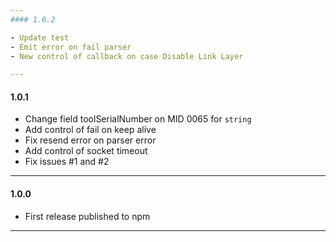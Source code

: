 ```yaml
---
#### 1.0.2

- Update test
- Emit error on fail parser
- New control of callback on case Disable Link Layer

---
```

#### 1.0.1

- Change field toolSerialNumber on MID 0065 for `string`
- Add control of fail on keep alive
- Fix resend error on parser error
- Add control of socket timeout
- Fix issues #1 and #2

---
#### 1.0.0

- First release published to npm

---
